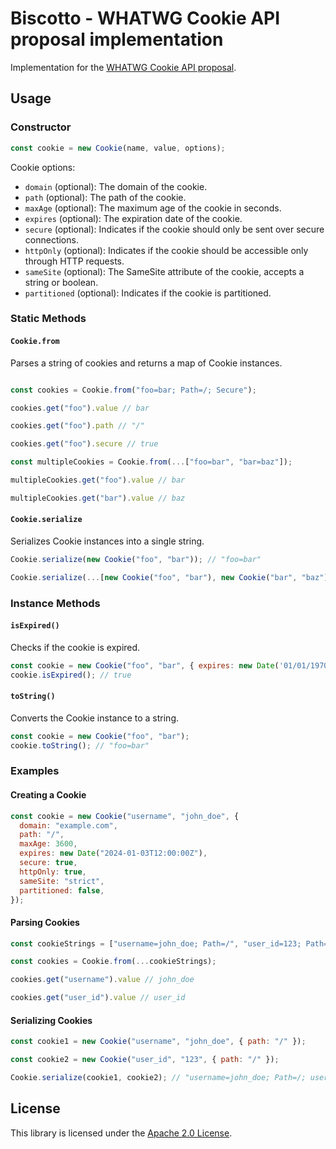 # Biscotto - WHATWG Cookie API proposal implementation

Implementation for the [WHATWG Cookie API proposal](https://github.com/whatwg/html/issues/9935).

## Usage

### Constructor

```javascript
const cookie = new Cookie(name, value, options);
```

Cookie options:

- `domain` (optional): The domain of the cookie.
- `path` (optional): The path of the cookie.
- `maxAge` (optional): The maximum age of the cookie in seconds.
- `expires` (optional): The expiration date of the cookie.
- `secure` (optional): Indicates if the cookie should only be sent over secure connections.
- `httpOnly` (optional): Indicates if the cookie should be accessible
only through HTTP requests.
- `sameSite` (optional): The SameSite attribute of the cookie,
accepts a string or boolean.
- `partitioned` (optional): Indicates if the cookie is partitioned.

### Static Methods

#### `Cookie.from`

Parses a string of cookies and returns a map of Cookie instances.

```javascript

const cookies = Cookie.from("foo=bar; Path=/; Secure");

cookies.get("foo").value // bar

cookies.get("foo").path // "/"

cookies.get("foo").secure // true

const multipleCookies = Cookie.from(...["foo=bar", "bar=baz"]);

multipleCookies.get("foo").value // bar

multipleCookies.get("bar").value // baz
```

#### `Cookie.serialize`

Serializes Cookie instances into a single string.

```javascript
Cookie.serialize(new Cookie("foo", "bar")); // "foo=bar"

Cookie.serialize(...[new Cookie("foo", "bar"), new Cookie("bar", "baz")]) // "foo=bar;bar=baz"
```

### Instance Methods

#### `isExpired()`

Checks if the cookie is expired.

```javascript
const cookie = new Cookie("foo", "bar", { expires: new Date('01/01/1970')});
cookie.isExpired(); // true
```

#### `toString()`

Converts the Cookie instance to a string.

```javascript
const cookie = new Cookie("foo", "bar");
cookie.toString(); // "foo=bar"
```

### Examples

#### Creating a Cookie

```javascript
const cookie = new Cookie("username", "john_doe", {
  domain: "example.com",
  path: "/",
  maxAge: 3600,
  expires: new Date("2024-01-03T12:00:00Z"),
  secure: true,
  httpOnly: true,
  sameSite: "strict",
  partitioned: false,
});
```

#### Parsing Cookies

```javascript
const cookieStrings = ["username=john_doe; Path=/", "user_id=123; Path=/"];

const cookies = Cookie.from(...cookieStrings);

cookies.get("username").value // john_doe

cookies.get("user_id").value // user_id
```

#### Serializing Cookies

```javascript
const cookie1 = new Cookie("username", "john_doe", { path: "/" });

const cookie2 = new Cookie("user_id", "123", { path: "/" });

Cookie.serialize(cookie1, cookie2); // "username=john_doe; Path=/; user_id=123; Path=/"
```

## License

This library is licensed under the [Apache 2.0 License](LICENSE).
